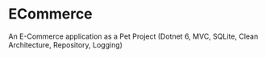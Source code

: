 # ECommerce
An E-Commerce application as a Pet Project (Dotnet 6, MVC, SQLite, Clean Architecture, Repository, Logging)
